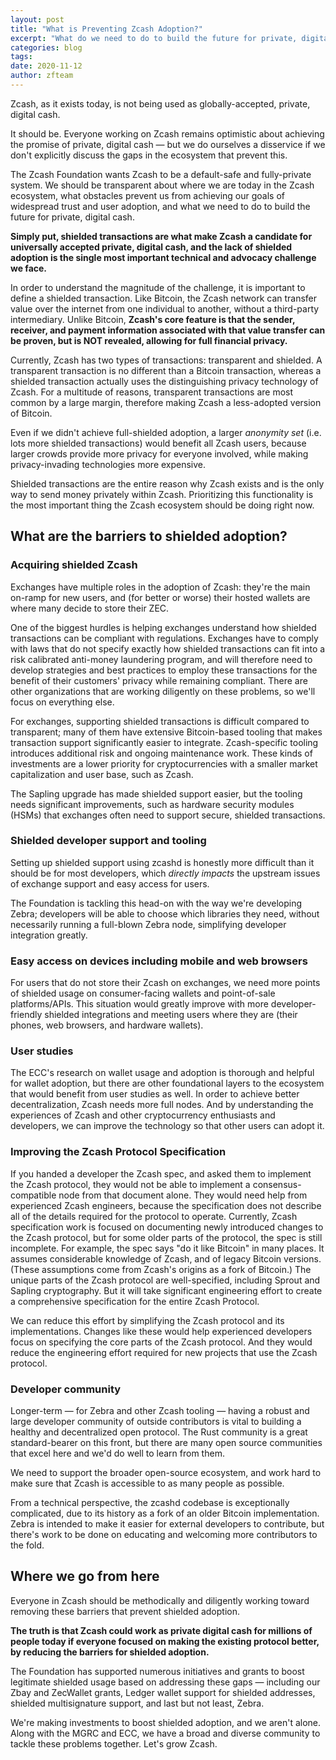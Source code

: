 ```yaml
---
layout: post
title: "What is Preventing Zcash Adoption?"
excerpt: "What do we need to do to build the future for private, digital cash?"
categories: blog
tags: 
date: 2020-11-12
author: zfteam
---
```


Zcash, as it exists today, is not being used as globally-accepted, private, digital cash.

It should be. Everyone working on Zcash remains optimistic about achieving the promise of private, digital cash — but we do ourselves a disservice if we don't explicitly discuss the gaps in the ecosystem that prevent this.

The Zcash Foundation wants Zcash to be a default-safe and fully-private system. We should be transparent about where we are today in the Zcash ecosystem, what obstacles prevent us from achieving our goals of widespread trust and user adoption, and what we need to do to build the future for private, digital cash. 

**Simply put, shielded transactions are what make Zcash a candidate for universally accepted private, digital cash, and the lack of shielded adoption is the single most important technical and advocacy challenge we face.**

In order to understand the magnitude of the challenge, it is important to define a shielded transaction. Like Bitcoin, the Zcash network can transfer value over the internet from one individual to another, without a third-party intermediary. Unlike Bitcoin, **Zcash's core feature is that the sender, receiver, and payment information associated with that value transfer can be proven, but is NOT revealed, allowing for full financial privacy.**

Currently, Zcash has two types of transactions: transparent and shielded. A transparent transaction is no different than a Bitcoin transaction, whereas a shielded transaction actually uses the distinguishing privacy technology of Zcash. For a multitude of reasons, transparent transactions are most common by a large margin, therefore making Zcash a less-adopted version of Bitcoin. 

Even if we didn't achieve full-shielded adoption, a larger *anonymity set* (i.e. lots more shielded transactions) would benefit all Zcash users, because larger crowds provide more privacy for everyone involved, while making privacy-invading technologies more expensive.

Shielded transactions are the entire reason why Zcash exists and is the only way to send money privately within Zcash. Prioritizing this functionality is the most important thing the Zcash ecosystem should be doing right now. 

## What are the barriers to shielded adoption?

### Acquiring shielded Zcash

Exchanges have multiple roles in the adoption of Zcash: they're the main on-ramp for new users, and (for better or worse) their hosted wallets are where many decide to store their ZEC.

One of the biggest hurdles is helping exchanges understand how shielded transactions can be compliant with regulations. Exchanges have to comply with laws that do not specify exactly how shielded transactions can fit into a risk calibrated anti-money laundering program, and will therefore need to develop strategies and best practices to employ these transactions for the benefit of their customers' privacy while remaining compliant. There are other organizations that are working diligently on these problems, so we'll focus on everything else.

For exchanges, supporting shielded transactions is difficult compared to transparent; many of them have extensive Bitcoin-based tooling that makes transaction support significantly easier to integrate. Zcash-specific tooling introduces additional risk and ongoing maintenance work. These kinds of investments are a lower priority for cryptocurrencies with a smaller market capitalization and user base, such as Zcash.

The Sapling upgrade has made shielded support easier, but the tooling needs significant improvements, such as hardware security modules (HSMs) that exchanges often need to support secure, shielded transactions.

### Shielded developer support and tooling

Setting up shielded support using zcashd is honestly more difficult than it should be for most developers, which *directly impacts* the upstream issues of exchange support and easy access for users.

The Foundation is tackling this head-on with the way we're developing Zebra; developers will be able to choose which libraries they need, without necessarily running a full-blown Zebra node, simplifying developer integration greatly.

### Easy access on devices including mobile and web browsers

For users that do not store their Zcash on exchanges, we need more points of shielded usage on consumer-facing wallets and point-of-sale platforms/APIs. This situation would greatly improve with more developer-friendly shielded integrations and meeting users where they are (their phones, web browsers, and hardware wallets).

### User studies

The ECC's research on wallet usage and adoption is thorough and helpful for wallet adoption, but there are other foundational layers to the ecosystem that would benefit from user studies as well. In order to achieve better decentralization, Zcash needs more full nodes. And by understanding the experiences of Zcash and other cryptocurrency enthusiasts and developers, we can improve the technology so that other users can adopt it.

### Improving the Zcash Protocol Specification

If you handed a developer the Zcash spec, and asked them to implement the Zcash protocol, they would not be able to implement a consensus-compatible node from that document alone. They would need help from experienced Zcash engineers, because the specification does not describe all of the details required for the protocol to operate. Currently, Zcash specification work is focused on documenting newly introduced changes to the Zcash protocol, but for some older parts of the protocol, the spec is still incomplete. For example, the spec says "do it like Bitcoin" in many places. It assumes considerable knowledge of Zcash, and of legacy Bitcoin versions. (These assumptions come from Zcash's origins as a fork of Bitcoin.) The unique parts of the Zcash protocol are well-specified, including Sprout and Sapling cryptography. But it will take significant engineering effort to create a comprehensive specification for the entire Zcash Protocol.

We can reduce this effort by simplifying the Zcash protocol and its implementations. Changes like these would help experienced developers focus on specifying the core parts of the Zcash protocol. And they would reduce the engineering effort required for new projects that use the Zcash protocol. 

### Developer community 

Longer-term — for Zebra and other Zcash tooling — having a robust and large developer community of outside contributors is vital to building a healthy and decentralized open protocol. The Rust community is a great standard-bearer on this front, but there are many open source communities that excel here and we'd do well to learn from them.

We need to support the broader open-source ecosystem, and work hard to make sure that Zcash is accessible to as many people as possible.

From a technical perspective, the zcashd codebase is exceptionally complicated, due to its history as a fork of an older Bitcoin implementation. Zebra is intended to make it easier for external developers to contribute, but there's work to be done on educating and welcoming more contributors to the fold.

## Where we go from here

Everyone in Zcash should be methodically and diligently working toward removing these barriers that prevent shielded adoption. 

**The truth is that Zcash could work as private digital cash for millions of people today if everyone focused on making the existing protocol better, by reducing the barriers for shielded adoption.**

The Foundation has supported numerous initiatives and grants to boost legitimate shielded usage based on addressing these gaps — including our Zbay and ZecWallet grants, Ledger wallet support for shielded addresses, shielded multisignature support, and last but not least, Zebra. 

We're making investments to  boost shielded adoption, and we aren't alone. Along with the  MGRC and ECC, we have a broad and diverse community to tackle these problems together. Let's grow Zcash.


